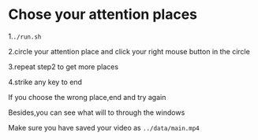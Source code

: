 # Chose your attention places

1.`./run.sh`

2.circle your attention place and click your right mouse button in the circle

3.repeat step2 to get more places

4.strike any key to end

If you choose the wrong place,end and try again

Besides,you can see what will to through the windows

Make sure you have saved your video as  `../data/main.mp4`